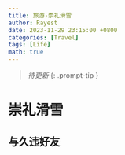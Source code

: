 ```yaml
---
title: 旅游-崇礼滑雪
author: Rayest
date: 2023-11-29 23:15:00 +0800
categories: [Travel]
tags: [Life]
math: true
---
```


> *待更新*
{: .prompt-tip }

# 崇礼滑雪

## 与久违好友

